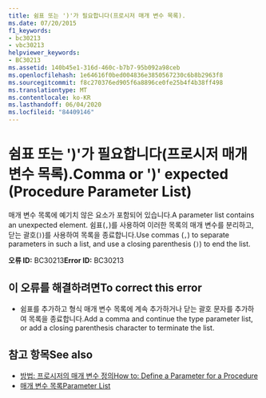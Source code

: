 ```yaml
---
title: 쉼표 또는 ')'가 필요합니다(프로시저 매개 변수 목록).
ms.date: 07/20/2015
f1_keywords:
- bc30213
- vbc30213
helpviewer_keywords:
- BC30213
ms.assetid: 140b45e1-316d-460c-b7b7-95b092a98ceb
ms.openlocfilehash: 1e64616f0bed004836e3850567230c6b8b2963f8
ms.sourcegitcommit: f8c270376ed905f6a8896ce0fe25b4f4b38ff498
ms.translationtype: MT
ms.contentlocale: ko-KR
ms.lasthandoff: 06/04/2020
ms.locfileid: "84409146"
---
```

# <a name="comma-or--expected-procedure-parameter-list"></a><span data-ttu-id="45166-102">쉼표 또는 ')'가 필요합니다(프로시저 매개 변수 목록).</span><span class="sxs-lookup"><span data-stu-id="45166-102">Comma or ')' expected (Procedure Parameter List)</span></span>
<span data-ttu-id="45166-103">매개 변수 목록에 예기치 않은 요소가 포함되어 있습니다.</span><span class="sxs-lookup"><span data-stu-id="45166-103">A parameter list contains an unexpected element.</span></span> <span data-ttu-id="45166-104">쉼표(`,`)를 사용하여 이러한 목록의 매개 변수를 분리하고, 닫는 괄호(`)`)를 사용하여 목록을 종료합니다.</span><span class="sxs-lookup"><span data-stu-id="45166-104">Use commas (`,`) to separate parameters in such a list, and use a closing parenthesis (`)`) to end the list.</span></span>  
  
 <span data-ttu-id="45166-105">**오류 ID:** BC30213</span><span class="sxs-lookup"><span data-stu-id="45166-105">**Error ID:** BC30213</span></span>  
  
## <a name="to-correct-this-error"></a><span data-ttu-id="45166-106">이 오류를 해결하려면</span><span class="sxs-lookup"><span data-stu-id="45166-106">To correct this error</span></span>  
  
- <span data-ttu-id="45166-107">쉼표를 추가하고 형식 매개 변수 목록에 계속 추가하거나 닫는 괄호 문자를 추가하여 목록을 종료합니다.</span><span class="sxs-lookup"><span data-stu-id="45166-107">Add a comma and continue the type parameter list, or add a closing parenthesis character to terminate the list.</span></span>  
  
## <a name="see-also"></a><span data-ttu-id="45166-108">참고 항목</span><span class="sxs-lookup"><span data-stu-id="45166-108">See also</span></span>

- [<span data-ttu-id="45166-109">방법: 프로시저의 매개 변수 정의</span><span class="sxs-lookup"><span data-stu-id="45166-109">How to: Define a Parameter for a Procedure</span></span>](../programming-guide/language-features/procedures/how-to-define-a-parameter-for-a-procedure.md)
- [<span data-ttu-id="45166-110">매개 변수 목록</span><span class="sxs-lookup"><span data-stu-id="45166-110">Parameter List</span></span>](../language-reference/statements/parameter-list.md)
